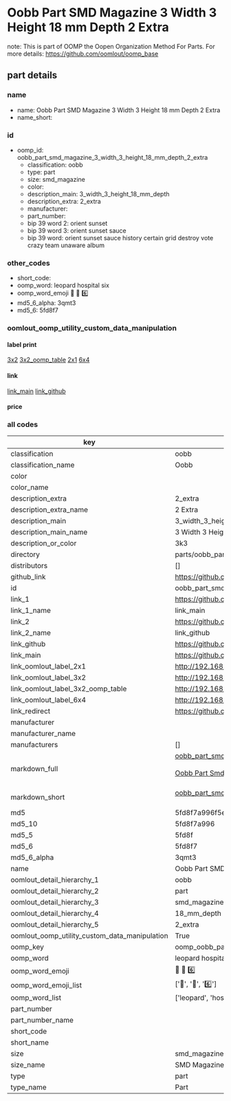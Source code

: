 # Oobb Part SMD Magazine 3 Width 3 Height 18 mm Depth 2 Extra  

note: This is part of OOMP the Oopen Organization Method For Parts. For more details: https://github.com/oomlout/oomp_base

##  part details
  







### name
* name: Oobb Part SMD Magazine 3 Width 3 Height 18 mm Depth 2 Extra
* name_short: 
### id
* oomp_id: oobb_part_smd_magazine_3_width_3_height_18_mm_depth_2_extra
  * classification: oobb
  * type: part
  * size: smd_magazine
  * color: 
  * description_main: 3_width_3_height_18_mm_depth
  * description_extra: 2_extra
  * manufacturer: 
  * part_number: 
  * bip 39 word 2: orient sunset
  * bip 39 word 3: orient sunset sauce
  * bip 39 word: orient sunset sauce history certain grid destroy vote crazy team unaware album

### other_codes
* short_code: 
* oomp_word: leopard hospital six
* oomp_word_emoji :leopard: :hospital: :six:
* md5_6_alpha: 3qmt3
* md5_6: 5fd8f7






### oomlout_oomp_utility_custom_data_manipulation
#### label print
[3x2](http://192.168.1.245:1112/?label=oomp%203qmt3)
[3x2_oomp_table](http://192.168.1.108:1112/?label=oomp%203qmt3)
[2x1](http://192.168.1.242:1112/?label=oomp%203qmt3)
[6x4](http://192.168.1.55:1112/?label=oomp%203qmt3)    

#### link

[link_main](https://github.com/oomlout/oomlout_oomp_version_1_messy/tree/main/parts/oobb_part_smd_magazine_3_width_3_height_18_mm_depth_2_extra) [link_github](https://github.com/oomlout/oomlout_oomp_version_1_messy/tree/main/parts/oobb_part_smd_magazine_3_width_3_height_18_mm_depth_2_extra)                             

#### price







### all codes 
| key | value |  
| --- | --- |  
| classification | oobb |  
| classification_name | Oobb |  
| color |  |  
| color_name |  |  
| description_extra | 2_extra |  
| description_extra_name | 2 Extra |  
| description_main | 3_width_3_height_18_mm_depth |  
| description_main_name | 3 Width 3 Height 18 mm Depth |  
| description_or_color | 3k3 |  
| directory | parts/oobb_part_smd_magazine_3_width_3_height_18_mm_depth_2_extra |  
| distributors | [] |  
| github_link | https://github.com/oomlout/oomlout_oomp_part_src/tree/main/parts/oobb_part_smd_magazine_3_width_3_height_18_mm_depth_2_extra |  
| id | oobb_part_smd_magazine_3_width_3_height_18_mm_depth_2_extra |  
| link_1 | https://github.com/oomlout/oomlout_oomp_version_1_messy/tree/main/parts/oobb_part_smd_magazine_3_width_3_height_18_mm_depth_2_extra |  
| link_1_name | link_main |  
| link_2 | https://github.com/oomlout/oomlout_oomp_version_1_messy/tree/main/parts/oobb_part_smd_magazine_3_width_3_height_18_mm_depth_2_extra |  
| link_2_name | link_github |  
| link_github | https://github.com/oomlout/oomlout_oomp_version_1_messy/tree/main/parts/oobb_part_smd_magazine_3_width_3_height_18_mm_depth_2_extra |  
| link_main | https://github.com/oomlout/oomlout_oomp_version_1_messy/tree/main/parts/oobb_part_smd_magazine_3_width_3_height_18_mm_depth_2_extra |  
| link_oomlout_label_2x1 | http://192.168.1.242:1112/?label=oomp%203qmt3 |  
| link_oomlout_label_3x2 | http://192.168.1.245:1112/?label=oomp%203qmt3 |  
| link_oomlout_label_3x2_oomp_table | http://192.168.1.108:1112/?label=oomp%203qmt3 |  
| link_oomlout_label_6x4 | http://192.168.1.55:1112/?label=oomp%203qmt3 |  
| link_redirect | https://github.com/oomlout/oomlout_oomp_version_1_messy/tree/main/parts/oobb_part_smd_magazine_3_width_3_height_18_mm_depth_2_extra |  
| manufacturer |  |  
| manufacturer_name |  |  
| manufacturers | [] |  
| markdown_full | [oobb_part_smd_magazine_3_width_3_height_18_mm_depth_2_extra](none)<br>[](none)<br>[Oobb Part Smd Magazine 3 Width 3 Height 18 Mm Depth 2 Extra](none)<br><br> |  
| markdown_short | [oobb_part_smd_magazine_3_width_3_height_18_mm_depth_2_extra](none)<br><br> |  
| md5 | 5fd8f7a996f5e7859992d6c37f3664e4 |  
| md5_10 | 5fd8f7a996 |  
| md5_5 | 5fd8f |  
| md5_6 | 5fd8f7 |  
| md5_6_alpha | 3qmt3 |  
| name | Oobb Part SMD Magazine 3 Width 3 Height 18 mm Depth 2 Extra |  
| oomlout_detail_hierarchy_1 | oobb |  
| oomlout_detail_hierarchy_2 | part |  
| oomlout_detail_hierarchy_3 | smd_magazine |  
| oomlout_detail_hierarchy_4 | 18_mm_depth |  
| oomlout_detail_hierarchy_5 | 2_extra |  
| oomlout_oomp_utility_custom_data_manipulation | True |  
| oomp_key | oomp_oobb_part_smd_magazine_3_width_3_height_18_mm_depth_2_extra |  
| oomp_word | leopard hospital six |  
| oomp_word_emoji | :leopard: :hospital: :six: |  
| oomp_word_emoji_list | [':leopard:', ':hospital:', ':six:'] |  
| oomp_word_list | ['leopard', 'hospital', 'six'] |  
| part_number |  |  
| part_number_name |  |  
| short_code |  |  
| short_name |  |  
| size | smd_magazine |  
| size_name | SMD Magazine |  
| type | part |  
| type_name | Part |  
